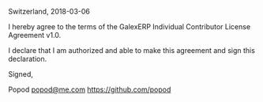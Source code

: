 Switzerland, 2018-03-06

I hereby agree to the terms of the GalexERP Individual Contributor License
Agreement v1.0.

I declare that I am authorized and able to make this agreement and sign this
declaration.

Signed,

Popod popod@me.com https://github.com/popod

